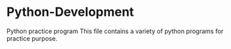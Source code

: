 # Python-Development
Python practice program
This file contains a variety of python programs for practice purpose.

